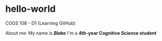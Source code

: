 # hello-world
COGS 108 - D1 (Learning GitHub)

About me: 
  My name is ___Blake___
  I'm a **4th-year Cognitive Science student**
